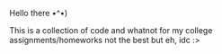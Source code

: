 Hello there •^•)

This is a collection of code and whatnot for my college assignments/homeworks
not the best but eh, idc :>